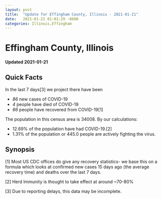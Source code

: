 ```yaml
---
layout: post
title:  "Update for Effingham County, Illinois - 2021-01-21"
date:   2021-01-21 01:01:29 -0600
categories: Illinois,Effingham
---
```


# Effingham County, Illinois
#### Updated 2021-01-21

## Quick Facts

In the last 7 days[3] we project there have been
- *86* new cases of COVID-19
- *4* people have died of COVID-19
- *66* people have recovered from COVID-19[1]

The population in this census area is 34008. By our calculations:
- 12.69% of the population have had COVID-19.[2]
- 1.31% of the population or 445.0 people are actively fighting the virus.

## Synopsis




[1] Most US CDC offices do give any recovery statistics- we base this on a formula which looks at confirmed new cases
15 days ago (the average recovery time) and deaths over the last 7 days.

[2] Herd Immunity is thought to take effect at around ~70-80%

[3] Due to reporting delays, this data may be incomplete.
 
    
